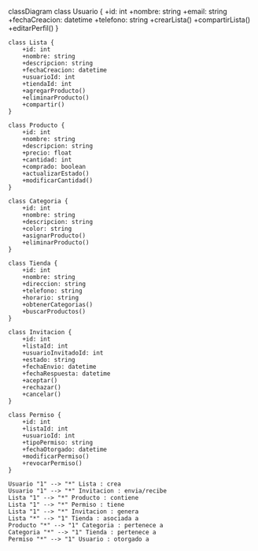 classDiagram
    class Usuario {
        +id: int
        +nombre: string
        +email: string
        +fechaCreacion: datetime
        +telefono: string
        +crearLista()
        +compartirLista()
        +editarPerfil()
    }

    class Lista {
        +id: int
        +nombre: string
        +descripcion: string
        +fechaCreacion: datetime
        +usuarioId: int
        +tiendaId: int
        +agregarProducto()
        +eliminarProducto()
        +compartir()
    }

    class Producto {
        +id: int
        +nombre: string
        +descripcion: string
        +precio: float
        +cantidad: int
        +comprado: boolean
        +actualizarEstado()
        +modificarCantidad()
    }

    class Categoria {
        +id: int
        +nombre: string
        +descripcion: string
        +color: string
        +asignarProducto()
        +eliminarProducto()
    }

    class Tienda {
        +id: int
        +nombre: string
        +direccion: string
        +telefono: string
        +horario: string
        +obtenerCategorias()
        +buscarProductos()
    }

    class Invitacion {
        +id: int
        +listaId: int
        +usuarioInvitadoId: int
        +estado: string
        +fechaEnvio: datetime
        +fechaRespuesta: datetime
        +aceptar()
        +rechazar()
        +cancelar()
    }

    class Permiso {
        +id: int
        +listaId: int
        +usuarioId: int
        +tipoPermiso: string
        +fechaOtorgado: datetime
        +modificarPermiso()
        +revocarPermiso()
    }

    Usuario "1" --> "*" Lista : crea
    Usuario "1" --> "*" Invitacion : envia/recibe
    Lista "1" --> "*" Producto : contiene
    Lista "1" --> "*" Permiso : tiene
    Lista "1" --> "*" Invitacion : genera
    Lista "*" --> "1" Tienda : asociada a
    Producto "*" --> "1" Categoria : pertenece a
    Categoria "*" --> "1" Tienda : pertenece a
    Permiso "*" --> "1" Usuario : otorgado a

